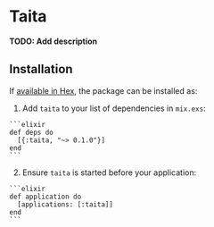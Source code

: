 # Taita

**TODO: Add description**

## Installation

If [available in Hex](https://hex.pm/docs/publish), the package can be installed as:

  1. Add `taita` to your list of dependencies in `mix.exs`:

    ```elixir
    def deps do
      [{:taita, "~> 0.1.0"}]
    end
    ```

  2. Ensure `taita` is started before your application:

    ```elixir
    def application do
      [applications: [:taita]]
    end
    ```

